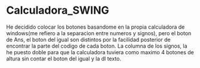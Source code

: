 # Calculadora_SWING
He decidido colocar los botones basandome en la propia calculadora de windows(me refiero a la separacion entre numeros y signos), pero el boton de Ans, el boton del igual son distintos por la facilidad posterior de encontrar la parte del codigo de cada boton.
La columna de los signos, la he puesto doble para que la calculadora tuviera como maximo 4 botones de altura sin contar el boton del igual y la dl texto.
